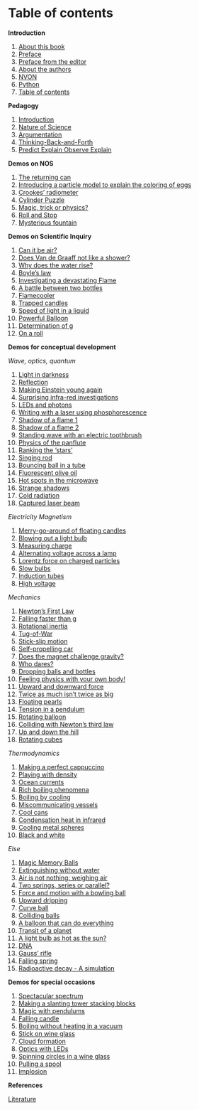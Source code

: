 # Table of contents

**Introduction**
  1. [About this book](/Introduction/About.ipynb)
  2. [Preface](/Introduction/Foreword.md)
  3. [Preface from the editor](/Introduction/Preface2.md)
  4. [About the authors](/Introduction/Authors.md)
  5. [NVON](/Introduction/NVON.md)
  6. [Python](/Introduction/Python%20summary.ipynb)
  7. [Table of contents](/Introduction/tableOC.md)
  
**Pedagogy**
  1. [Introduction](/Pedagogy/Introduction.md)
  2. [Nature of Science](/Pedagogy/Nos.md)
  3. [Argumentation](/Pedagogy/Argumentation.ipynb)
  4. [Thinking-Back-and-Forth](/Pedagogy/BackAndForthThinking.md)
  5. [Predict Explain Observe Explain](/Pedagogy/PoE.md)

**Demos on NOS**
  1. [The returning can](/demos/demo40/demo40.md)
  2. [Introducing a particle model to explain the coloring of eggs](/demos/demo01/demo01.md)
  3. [Crookes’ radiometer](/demos/demo59/demo59.md)
  4. [Cylinder Puzzle](/demos/demo70/demo70.md)
  5. [Magic, trick or physics?](/demos/demo71/demo71)
  6. [Roll and Stop](/demos/demo72/demo72.md)
  7. [Mysterious fountain](/demos/demo91/demo91.md)

**Demos on Scientific Inquiry**
  1. [Can it be air?](/demos/demo09/demo09.md)
  2. [Does Van de Graaff not like a shower?](/demos/demo10/demo10.md)
  3. [Why does the water rise?](/demos/demo27/demo27.md)
  4. [Boyle’s law](/demos/demo37/demo37.ipynb)
  5. [Investigating a devastating Flame](/demos/demo39/demo39.md)
  6. [A battle between two bottles](/demos/demo41/demo41)
  7. [Flamecooler](/demos/demo60/demo60)
  8. [Trapped candles](/demos/demo61/demo61)
  9. [Speed of light in a liquid](/demos/demo62/demo62)
  10. [Powerful Balloon](/demos/demo65/demo65)
  11. [Determination of g](/demos/demo73/demo73)
  12. [On a roll](/demos/demoX/demoX)


**Demos for conceptual development**

*Wave, optics, quantum*
  1. [Light in darkness](/demos/demoX/demoX)
  2. [Reflection](/demos/demoX/demoX)
  3. [Making Einstein young again](/demos/demoX/demoX)
  4. [Surprising infra-red investigations](/demos/demoX/demoX)
  5. [LEDs and photons](/demos/demoX/demoX)
  6. [Writing with a laser using phosphorescence](/demos/demoX/demoX)
  7. [Shadow of a flame 1](/demos/demoX/demoX)
  8. [Shadow of a flame 2](/demos/demoX/demoX)
  9. [Standing wave with an electric toothbrush](/demos/demoX/demoX)
  10. [Physics of the panflute](/demos/demoX/demoX)
  11. [Ranking the ‘stars’](/demos/demoX/demoX)
  12. [Singing rod](/demos/demoX/demoX)
  13. [Bouncing ball in a tube](/demos/demoX/demoX)
  14. [Fluorescent olive oil](/demos/demoX/demoX)
  15. [Hot spots in the microwave](/demos/demoX/demoX)
  16. [Strange shadows](/demos/demoX/demoX)
  17. [Cold radiation](/demos/demoX/demoX)
  18. [Captured laser beam](/demos/demoX/demoX)

*Electricity Magnetism*
  1. [Merry-go-around of floating candles](/demos/demoX/demoX)
  2. [Blowing out a light bulb](/demos/demoX/demoX)
  3. [Measuring charge](/demos/demoX/demoX)
  4. [Alternating voltage across a lamp](/demos/demoX/demoX)
  5. [Lorentz force on charged particles](/demos/demoX/demoX)
  6. [Slow bulbs](/demos/demoX/demoX)
  7. [Induction tubes](/demos/demoX/demoX)
  8. [High voltage](/demos/demoX/demoX)

*Mechanics*
  1. [Newton’s First Law](/demos/demoX/demoX)
  2. [Falling faster than g](/demos/demoX/demoX)
  3. [Rotational inertia](/demos/demoX/demoX)
  4. [Tug-of-War](/demos/demoX/demoX)
  5. [Stick-slip motion](/demos/demoX/demoX)
  6. [Self-propelling car](/demos/demoX/demoX)
  7. [Does the magnet challenge gravity?](/demos/demoX/demoX)
  8. [Who dares?](/demos/demoX/demoX)
  9. [Dropping balls and bottles](/demos/demoX/demoX)
  10. [Feeling physics with your own body!](/demos/demoX/demoX)
  11. [Upward and downward force](/demos/demoX/demoX)
  12. [Twice as much isn’t twice as big](/demos/demoX/demoX)
  13. [Floating pearls](/demos/demoX/demoX)
  14. [Tension in a pendulum](/demos/demoX/demoX)
  15. [Rotating balloon](/demos/demoX/demoX)
  16. [Colliding with Newton’s third law](/demos/demoX/demoX)
  17. [Up and down the hill](/demos/demoX/demoX)
  18. [Rotating cubes](/demos/demoX/demoX)

*Thermodynamics*
  1. [Making a perfect cappuccino](/demos/demoX/demoX)
  2. [Playing with density](/demos/demoX/demoX)
  3. [Ocean currents](/demos/demoX/demoX)
  4. [Rich boiling phenomena](/demos/demoX/demoX)
  5. [Boiling by cooling](/demos/demoX/demoX)
  6. [Miscommunicating vessels](/demos/demoX/demoX)
  7. [Cool cans](/demos/demoX/demoX)
  8. [Condensation heat in infrared](/demos/demoX/demoX)
  9. [Cooling metal spheres](/demos/demoX/demoX)
  10. [Black and white](/demos/demoX/demoX)

*Else*
  1. [Magic Memory Balls](/demos/demoX/demoX)
  2. [Extinguishing without water](/demos/demoX/demoX)
  3. [Air is not nothing: weighing air](/demos/demoX/demoX)
  4. [Two springs, series or parallel?](/demos/demoX/demoX)
  5. [Force and motion with a bowling ball](/demos/demoX/demoX)
  6. [Upward dripping](/demos/demoX/demoX)
  7. [Curve ball](/demos/demoX/demoX)
  8. [Colliding balls](/demos/demoX/demoX)
  9. [A balloon that can do everything](/demos/demoX/demoX)
  10. [Transit of a planet](/demos/demoX/demoX)
  11. [A light bulb as hot as the sun?](/demos/demoX/demoX)
  12. [DNA](/demos/demoX/demoX)
  13. [Gauss’ rifle](/demos/demoX/demoX)
  14. [Falling spring](/demos/demoX/demoX)
  15. [Radioactive decay - A simulation](/demos/demoX/demoX)

**Demos for special occasions**
  1. [Spectacular spectrum](/demos/demoX/demoX)
  2. [Making a slanting tower stacking blocks](/demos/demoX/demoX)
  3. [Magic with pendulums](/demos/demoX/demoX)
  4. [Falling candle](/demos/demoX/demoX)
  5. [Boiling without heating in a vacuum](/demos/demoX/demoX)
  6. [Stick on wine glass](/demos/demoX/demoX)
  7. [Cloud formation](/demos/demoX/demoX)
  8. [Optics with LEDs](/demos/demoX/demoX)
  9. [Spinning circles in a wine glass](/demos/demoX/demoX)
  10. [Pulling a spool](/demos/demoX/demoX)
  11. [Implosion](/demos/demoX/demoX)

**References**

[Literature](/references.md)